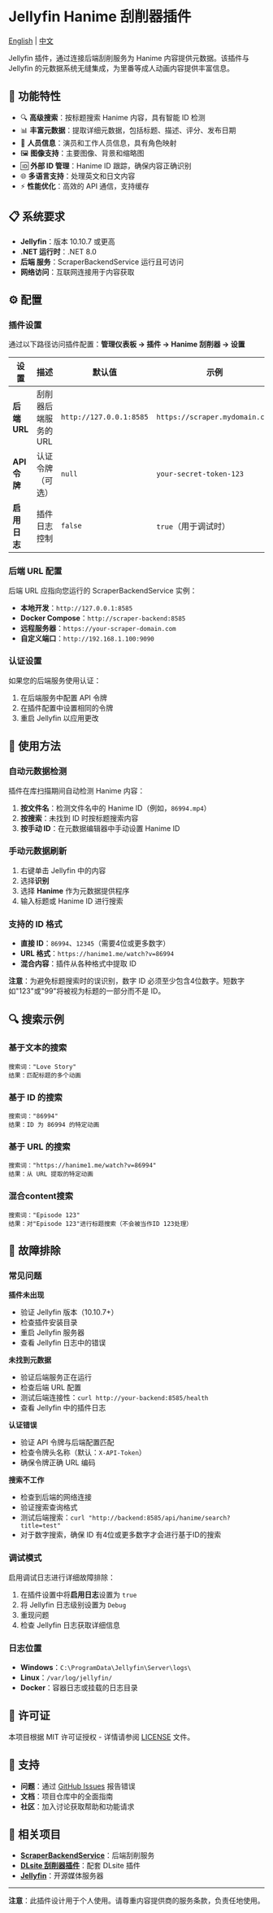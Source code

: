 # Jellyfin Hanime 刮削器插件

[English](README.md) | [中文](README.zh.md)

Jellyfin 插件，通过连接后端刮削服务为 Hanime 内容提供元数据。该插件与 Jellyfin 的元数据系统无缝集成，为里番等成人动画内容提供丰富信息。

## 🚀 功能特性

- 🔍 **高级搜索**：按标题搜索 Hanime 内容，具有智能 ID 检测
- 📊 **丰富元数据**：提取详细元数据，包括标题、描述、评分、发布日期
- 👥 **人员信息**：演员和工作人员信息，具有角色映射
- 🖼️ **图像支持**：主要图像、背景和缩略图
- 🆔 **外部 ID 管理**：Hanime ID 跟踪，确保内容正确识别
- 🌐 **多语言支持**：处理英文和日文内容
- ⚡ **性能优化**：高效的 API 通信，支持缓存

## 📋 系统要求

- **Jellyfin**：版本 10.10.7 或更高
- **.NET 运行时**：.NET 8.0
- **后端 服务**：ScraperBackendService 运行且可访问
- **网络访问**：互联网连接用于内容获取


## ⚙️ 配置

### 插件设置

通过以下路径访问插件配置：**管理仪表板 → 插件 → Hanime 刮削器 → 设置**

| 设置 | 描述 | 默认值 | 示例 |
|------|------|--------|------|
| **后端 URL** | 刮削器后端服务的 URL | `http://127.0.0.1:8585` | `https://scraper.mydomain.com` |
| **API 令牌** | 认证令牌（可选） | `null` | `your-secret-token-123` |
| **启用日志** | 插件日志控制 | `false` | `true`（用于调试时） |

### 后端 URL 配置

后端 URL 应指向您运行的 ScraperBackendService 实例：

- **本地开发**：`http://127.0.0.1:8585`
- **Docker Compose**：`http://scraper-backend:8585`
- **远程服务器**：`https://your-scraper-domain.com`
- **自定义端口**：`http://192.168.1.100:9090`

### 认证设置

如果您的后端服务使用认证：

1. 在后端服务中配置 API 令牌
2. 在插件配置中设置相同的令牌
3. 重启 Jellyfin 以应用更改

## 🔧 使用方法

### 自动元数据检测

插件在库扫描期间自动检测 Hanime 内容：

1. **按文件名**：检测文件名中的 Hanime ID（例如，`86994.mp4`）
2. **按搜索**：未找到 ID 时按标题搜索内容
3. **按手动 ID**：在元数据编辑器中手动设置 Hanime ID

### 手动元数据刷新

1. 右键单击 Jellyfin 中的内容
2. 选择**识别**
3. 选择 **Hanime** 作为元数据提供程序
4. 输入标题或 Hanime ID 进行搜索

### 支持的 ID 格式

- **直接 ID**：`86994`、`12345`（需要4位或更多数字）
- **URL 格式**：`https://hanime1.me/watch?v=86994`
- **混合内容**：插件从各种格式中提取 ID

**注意**：为避免标题搜索时的误识别，数字 ID 必须至少包含4位数字。短数字如"123"或"99"将被视为标题的一部分而不是 ID。

## 🔍 搜索示例

### 基于文本的搜索
```
搜索词："Love Story"
结果：匹配标题的多个动画
```

### 基于 ID 的搜索
```
搜索词："86994"
结果：ID 为 86994 的特定动画
```

### 基于 URL 的搜索
```
搜索词："https://hanime1.me/watch?v=86994"
结果：从 URL 提取的特定动画
```

### 混合content搜索
```
搜索词："Episode 123"
结果：对"Episode 123"进行标题搜索（不会被当作ID 123处理）
```

## 🐛 故障排除

### 常见问题

**插件未出现**
- 验证 Jellyfin 版本（10.10.7+）
- 检查插件安装目录
- 重启 Jellyfin 服务器
- 查看 Jellyfin 日志中的错误

**未找到元数据**
- 验证后端服务正在运行
- 检查后端 URL 配置
- 测试后端连接性：`curl http://your-backend:8585/health`
- 查看 Jellyfin 中的插件日志

**认证错误**
- 验证 API 令牌与后端配置匹配
- 检查令牌头名称（默认：`X-API-Token`）
- 确保令牌正确 URL 编码

**搜索不工作**
- 检查到后端的网络连接
- 验证搜索查询格式
- 测试后端搜索：`curl "http://backend:8585/api/hanime/search?title=test"`
- 对于数字搜索，确保 ID 有4位或更多数字才会进行基于ID的搜索

### 调试模式

启用调试日志进行详细故障排除：

1. 在插件设置中将**启用日志**设置为 `true`
2. 将 Jellyfin 日志级别设置为 `Debug`
3. 重现问题
4. 检查 Jellyfin 日志获取详细信息

### 日志位置

- **Windows**：`C:\ProgramData\Jellyfin\Server\logs\`
- **Linux**：`/var/log/jellyfin/`
- **Docker**：容器日志或挂载的日志目录

## 📝 许可证

本项目根据 MIT 许可证授权 - 详情请参阅 [LICENSE](../LICENSE) 文件。

## 🤝 支持

- **问题**：通过 [GitHub Issues](https://github.com/your-repo/HanimetaScraper/issues) 报告错误
- **文档**：项目仓库中的全面指南
- **社区**：加入讨论获取帮助和功能请求

## 🔗 相关项目

- **[ScraperBackendService](../ScraperBackendService/)**：后端刮削服务
- **[DLsite 刮削器插件](../Jellyfin.Plugin.DLsiteScraper/)**：配套 DLsite 插件
- **[Jellyfin](https://jellyfin.org/)**：开源媒体服务器

---

**注意**：此插件设计用于个人使用。请尊重内容提供商的服务条款，负责任地使用。
